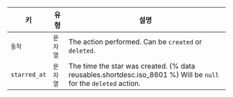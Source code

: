 | 키            | 유형    | 설명                                                                                                                   |
| ------------ | ----- | -------------------------------------------------------------------------------------------------------------------- |
| `동작`         | `문자열` | The action performed. Can be `created` or `deleted`.                                                                 |
| `starred_at` | `문자열` | The time the star was created. {% data reusables.shortdesc.iso_8601 %} Will be `null` for the `deleted` action. |
